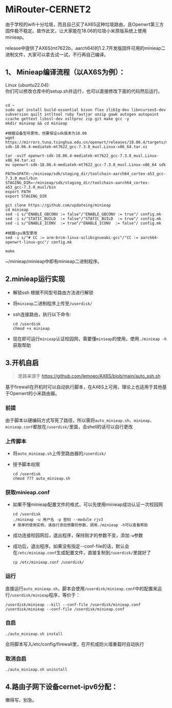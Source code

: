 # MiRouter-CERNET2  


由于学校的wifi十分垃圾，而且自己买了AX6S这种垃圾路由，且Openwrt第三方固件极不稳定。故作此文，让大家能在18.06的垃圾小米原版系统上使用minieap。  


release中提供了AX6S(mt7622b，aarch64)的1.2.7开发版固件可用的minieap二进制文件，大家可以拿去试一试，不行再自己编译。  
## 1、 Minieap编译流程（以AX6S为例）：  

Linux (ubuntu22.04):  
你们可以修改仓库中的setup.sh并运行，也可以直接修改下面的代码然后运行。

```shell

cd ~
sudo apt install build-essential bison flex zlib1g-dev libncurses5-dev subversion quilt intltool ruby fastjar unzip gawk autogen autopoint ccache gettext libssl-dev xsltproc zip git make gcc -y
mkdir minieap && cd minieap

#根据设备型号更改，但要保证sdk版本为18.06
wget https://mirrors.tuna.tsinghua.edu.cn/openwrt/releases/18.06.4/targets/mediatek/mt7622/openwrt-sdk-18.06.4-mediatek-mt7622_gcc-7.3.0_musl.Linux-x86_64.tar.xz

tar -xvJf openwrt-sdk-18.06.4-mediatek-mt7622_gcc-7.3.0_musl.Linux-x86_64.tar.xz
mv openwrt-sdk-18.06.4-mediatek-mt7622_gcc-7.3.0_musl.Linux-x86_64 sdk

PATH=$PATH:~/minieap/sdk/staging_dir/toolchain-aarch64_cortex-a53_gcc-7.3.0_musl/bin
STAGING_DIR=~/minieap/sdk/staging_dir/toolchain-aarch64_cortex-a53_gcc-7.3.0_musl/bin
export PATH
export STAGING_DIR

git clone https://github.com/updateing/minieap
cd minieap
sed -i s/"ENABLE_GBCONV := false"/"ENABLE_GBCONV := true"/ config.mk
sed -i s/"STATIC_BUILD  := false"/"STATIC_BUILD  := true"/ config.mk
sed -i s/"ENABLE_ICONV  := true"/"ENABLE_ICONV  := false"/ config.mk

#根据cpu类型更改
sed -i s/"# CC := arm-brcm-linux-uclibcgnueabi-gcc"/"CC := aarch64-openwrt-linux-gcc"/ config.mk

make  
```

~/minieap/minieap中即有minieap二进制程序。    


## 2.minieap运行实现
- 解锁ssh 根据不同型号路由方法进行解锁
- 将`minieap`二进制程序上传至`/userdisk/`
- ssh连接路由，执行以下命令:  

    ```shell
    cd /userdisk
    chmod +x minieap
    ```

- 现在即可运行`minieap`认证校园网，需要懂`minieap`的使用，使用`./minieap -h`获取帮助


## 3.开机自启
> 思路来源于 https://github.com/lemoeo/AX6S/blob/main/auto_ssh.sh

基于firewall在开机时可以自动执行脚本，在AX6S上可用，理论上也适用于其他基于Openwrt的小米路由器。

### 前提
由于脚本以硬编码方式写死了路径，所以需将`auto_minieap.sh`、`minieap`、`minieap.conf`都放在`/userdisk/`里面，会shell的话可以自行更改

### 上传脚本
- 将`auto_minieap.sh`上传至路由器的`/userdisk/`
- 授予脚本权限

    ```shell
    cd /userdisk
    chmod 777 auto_minieap.sh
    ```

### 获取minieap.conf
- 如果不懂minieap配置文件的格式，可以先使用minieap成功认证一次校园网

    ```shell
    cd /userdisk
    ./minieap -u 用户名 -p 密码 --module rjv3
    # 简单的使用实例，请自行添加想要的参数，调用./minieap -h可以查看帮助
    ```

- 成功连接校园网后，退出程序，保持刚才的参数不变，添加`-w`参数
- 成功后，退出程序。如果没有指定--conf-file的话，默认会在`/etc/minieap.conf`生成配置文件，直接复制到`/userdisk/`里就好了

    ```shell
    cp /etc/minieap.conf /userdisk/
    ```

### 运行
直接运行`auto_minieap.sh`，脚本会使用`/userdisk/minieap.conf`中的配置来运行`/userdisk/minieap`程序，等价于：

```shell
/userdisk/minieap --kill --conf-file /userdisk/minieap.conf
/userdisk/minieap --conf-file /userdisk/minieap.conf
```

### 自启

```shell
./auto_minieap.sh install
```

会将脚本写入/etc/config/firewall里，在开机或防火墙重载时自动执行

### 取消自启

```shell
./auto_minieap.sh uninstall
```


## 4.路由子网下设备cernet-ipv6分配：  
懒得写，别急。  















